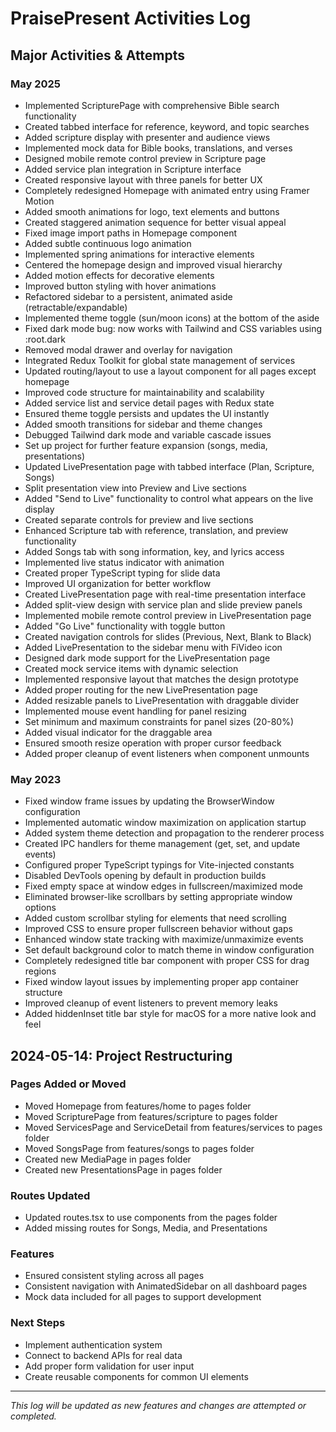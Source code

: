 # PraisePresent Activities Log

## Major Activities & Attempts

### May 2025

- Implemented ScripturePage with comprehensive Bible search functionality
- Created tabbed interface for reference, keyword, and topic searches
- Added scripture display with presenter and audience views
- Implemented mock data for Bible books, translations, and verses
- Designed mobile remote control preview in Scripture page
- Added service plan integration in Scripture interface
- Created responsive layout with three panels for better UX
- Completely redesigned Homepage with animated entry using Framer Motion
- Added smooth animations for logo, text elements and buttons
- Created staggered animation sequence for better visual appeal
- Fixed image import paths in Homepage component
- Added subtle continuous logo animation
- Implemented spring animations for interactive elements
- Centered the homepage design and improved visual hierarchy
- Added motion effects for decorative elements
- Improved button styling with hover animations
- Refactored sidebar to a persistent, animated aside (retractable/expandable)
- Implemented theme toggle (sun/moon icons) at the bottom of the aside
- Fixed dark mode bug: now works with Tailwind and CSS variables using :root.dark
- Removed modal drawer and overlay for navigation
- Integrated Redux Toolkit for global state management of services
- Updated routing/layout to use a layout component for all pages except homepage
- Improved code structure for maintainability and scalability
- Added service list and service detail pages with Redux state
- Ensured theme toggle persists and updates the UI instantly
- Added smooth transitions for sidebar and theme changes
- Debugged Tailwind dark mode and variable cascade issues
- Set up project for further feature expansion (songs, media, presentations)
- Updated LivePresentation page with tabbed interface (Plan, Scripture, Songs)
- Split presentation view into Preview and Live sections
- Added "Send to Live" functionality to control what appears on the live display
- Created separate controls for preview and live sections
- Enhanced Scripture tab with reference, translation, and preview functionality
- Added Songs tab with song information, key, and lyrics access
- Implemented live status indicator with animation
- Created proper TypeScript typing for slide data
- Improved UI organization for better workflow
- Created LivePresentation page with real-time presentation interface
- Added split-view design with service plan and slide preview panels
- Implemented mobile remote control preview in LivePresentation page
- Added "Go Live" functionality with toggle button
- Created navigation controls for slides (Previous, Next, Blank to Black)
- Added LivePresentation to the sidebar menu with FiVideo icon
- Designed dark mode support for the LivePresentation page
- Created mock service items with dynamic selection
- Implemented responsive layout that matches the design prototype
- Added proper routing for the new LivePresentation page
- Added resizable panels to LivePresentation with draggable divider
- Implemented mouse event handling for panel resizing
- Set minimum and maximum constraints for panel sizes (20-80%)
- Added visual indicator for the draggable area
- Ensured smooth resize operation with proper cursor feedback
- Added proper cleanup of event listeners when component unmounts

### May 2023

- Fixed window frame issues by updating the BrowserWindow configuration
- Implemented automatic window maximization on application startup
- Added system theme detection and propagation to the renderer process
- Created IPC handlers for theme management (get, set, and update events)
- Configured proper TypeScript typings for Vite-injected constants
- Disabled DevTools opening by default in production builds
- Fixed empty space at window edges in fullscreen/maximized mode
- Eliminated browser-like scrollbars by setting appropriate window options
- Added custom scrollbar styling for elements that need scrolling
- Improved CSS to ensure proper fullscreen behavior without gaps
- Enhanced window state tracking with maximize/unmaximize events
- Set default background color to match theme in window configuration
- Completely redesigned title bar component with proper CSS for drag regions
- Fixed window layout issues by implementing proper app container structure
- Improved cleanup of event listeners to prevent memory leaks
- Added hiddenInset title bar style for macOS for a more native look and feel

## 2024-05-14: Project Restructuring

### Pages Added or Moved
- Moved Homepage from features/home to pages folder
- Moved ScripturePage from features/scripture to pages folder
- Moved ServicesPage and ServiceDetail from features/services to pages folder
- Moved SongsPage from features/songs to pages folder 
- Created new MediaPage in pages folder
- Created new PresentationsPage in pages folder

### Routes Updated
- Updated routes.tsx to use components from the pages folder
- Added missing routes for Songs, Media, and Presentations

### Features
- Ensured consistent styling across all pages
- Consistent navigation with AnimatedSidebar on all dashboard pages
- Mock data included for all pages to support development

### Next Steps
- Implement authentication system
- Connect to backend APIs for real data
- Add proper form validation for user input
- Create reusable components for common UI elements

---

_This log will be updated as new features and changes are attempted or completed._ 